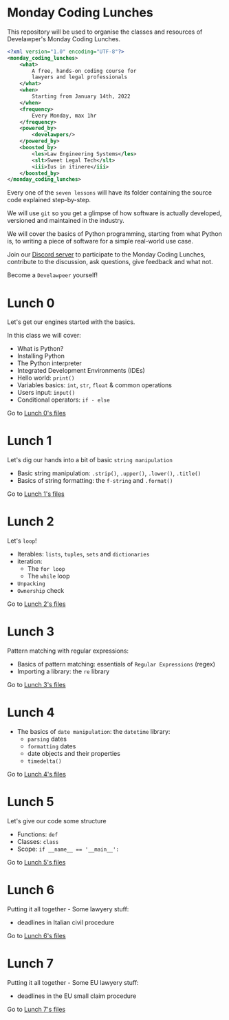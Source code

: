 # Monday Coding Lunches

This repository will be used to organise
the classes and resources of Develawper's Monday Coding Lunches.

```xml
<?xml version="1.0" encoding="UTF-8"?>
<monday_coding_lunches>
    <what>
        A free, hands-on coding course for
        lawyers and legal professionals
    </what>
    <when>
        Starting from January 14th, 2022
    </when>
    <frequency>
        Every Monday, max 1hr
    </frequency>
    <powered_by>
        <develawpers/>
    </powered_by>
    <boosted_by>
        <les>Law Engineering Systems</les>
        <slt>Sweet Legal Tech</slt>
        <iii>Ius in itinere</iii>
    </boosted_by>
</monday_coding_lunches>
```

Every one of the `seven lessons` will have its folder containing the
source code explained step-by-step.

We will use `git` so you get a glimpse of how software is actually
developed, versioned and maintained in the industry.

We will cover the basics of Python programming, starting from
what Python is, to writing a piece of software for a simple
real-world use case.

Join our [Discord server](https://discord.gg/xa9Ck2nr) to participate to the Monday Coding Lunches,
contribute to the discussion, ask questions, give feedback and what not.

Become a `Develawpeer` yourself!

# Lunch 0

Let's get our engines started with the basics.

In this class we will cover:

- What is Python?
- Installing Python
- The Python interpreter
- Integrated Development Environments (IDEs)
- Hello world: `print()`
- Variables basics: `int`, `str`, `float` & common operations
- Users input: `input()`
- Conditional operators: `if - else`

Go to [Lunch 0's files](/lunch_0)

# Lunch 1

Let's dig our hands into a bit of basic `string manipulation`

- Basic string manipulation: `.strip()`, `.upper()`, `.lower()`, `.title()`
- Basics of string formatting: the `f-string` and `.format()`

Go to [Lunch 1's files](/lunch_1)

# Lunch 2

Let's `loop`!

- Iterables: `lists`, `tuples`, `sets` and `dictionaries`
- iteration:  
    - The `for loop`
    - The `while` loop
- `Unpacking`
- `Ownership` check

Go to [Lunch 2's files](/lunch_2)

# Lunch 3

Pattern matching with regular expressions:

- Basics of pattern matching: essentials of `Regular Expressions` (regex)
- Importing a library: the `re` library

Go to [Lunch 3's files](/lunch_3)

# Lunch 4
  
- The basics of `date manipulation`: the `datetime` library:
    - `parsing` dates
    - `formatting` dates
    - date objects and their properties
    - `timedelta()`

Go to [Lunch 4's files](/lunch_4)
    
# Lunch 5

Let's give our code some structure

- Functions: `def`
- Classes: `class`  
- Scope: `if __name__ == '__main__':`

Go to [Lunch 5's files](/lunch_5)

# Lunch 6

Putting it all together - Some lawyery stuff:

- deadlines in Italian civil procedure

Go to [Lunch 6's files](/lunch_6)

# Lunch 7

Putting it all together - Some EU lawyery stuff:

- deadlines in the EU small claim procedure

Go to [Lunch 7's files](/lunch_7)
